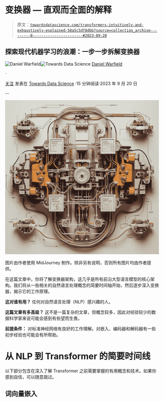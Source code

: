 # 变换器 — 直观而全面的解释

> 原文：[`towardsdatascience.com/transformers-intuitively-and-exhaustively-explained-58a5c5df8dbb?source=collection_archive---------0-----------------------#2023-09-20`](https://towardsdatascience.com/transformers-intuitively-and-exhaustively-explained-58a5c5df8dbb?source=collection_archive---------0-----------------------#2023-09-20)

## 探索现代机器学习的浪潮：一步一步拆解变换器

[](https://medium.com/@danielwarfield1?source=post_page-----58a5c5df8dbb--------------------------------)![Daniel Warfield](https://medium.com/@danielwarfield1?source=post_page-----58a5c5df8dbb--------------------------------)[](https://towardsdatascience.com/?source=post_page-----58a5c5df8dbb--------------------------------)![Towards Data Science](https://towardsdatascience.com/?source=post_page-----58a5c5df8dbb--------------------------------) [Daniel Warfield](https://medium.com/@danielwarfield1?source=post_page-----58a5c5df8dbb--------------------------------)

·

[关注](https://medium.com/m/signin?actionUrl=https%3A%2F%2Fmedium.com%2F_%2Fsubscribe%2Fuser%2Fbdc4072cbfdc&operation=register&redirect=https%3A%2F%2Ftowardsdatascience.com%2Ftransformers-intuitively-and-exhaustively-explained-58a5c5df8dbb&user=Daniel+Warfield&userId=bdc4072cbfdc&source=post_page-bdc4072cbfdc----58a5c5df8dbb---------------------post_header-----------) 发表在 [Towards Data Science](https://towardsdatascience.com/?source=post_page-----58a5c5df8dbb--------------------------------) ·15 分钟阅读·2023 年 9 月 20 日[](https://medium.com/m/signin?actionUrl=https%3A%2F%2Fmedium.com%2F_%2Fvote%2Ftowards-data-science%2F58a5c5df8dbb&operation=register&redirect=https%3A%2F%2Ftowardsdatascience.com%2Ftransformers-intuitively-and-exhaustively-explained-58a5c5df8dbb&user=Daniel+Warfield&userId=bdc4072cbfdc&source=-----58a5c5df8dbb---------------------clap_footer-----------)

--

[](https://medium.com/m/signin?actionUrl=https%3A%2F%2Fmedium.com%2F_%2Fbookmark%2Fp%2F58a5c5df8dbb&operation=register&redirect=https%3A%2F%2Ftowardsdatascience.com%2Ftransformers-intuitively-and-exhaustively-explained-58a5c5df8dbb&source=-----58a5c5df8dbb---------------------bookmark_footer-----------)![](img/edb20757aa401a62d13a932e35ee4b95.png)

图片由作者使用 MidJourney 制作。除非另有说明，否则所有图片均由作者提供。

在这篇文章中，你将了解变换器架构，这几乎是所有前沿大型语言模型的核心架构。我们将从一些相关的自然语言处理概念的简要时间轴开始，然后逐步深入变换器，揭示它的工作原理。

**这对谁有用？** 任何对自然语言处理（NLP）感兴趣的人。

**这篇文章有多高级？** 这不是一篇复杂的文章，但概念较多，因此对经验较少的数据科学家来说可能会感到有些望而生畏。

**前提条件：** 对标准神经网络有良好的工作理解。对嵌入、编码器和解码器有一些初步经验也可能会有所帮助。

# 从 NLP 到 Transformer 的简要时间线

以下部分包含在深入了解 Transformer 之前需要掌握的有用概念和技术。如果你感到自信，可以随意跳过。

## 词向量嵌入
